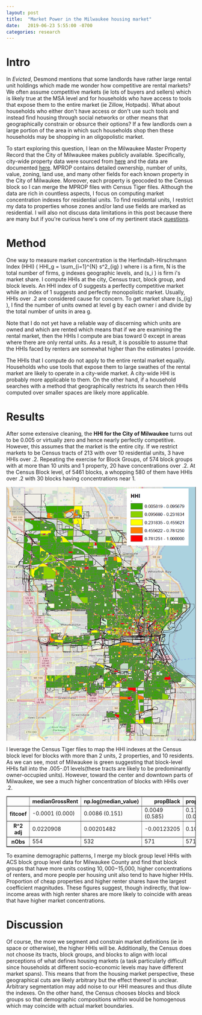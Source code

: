 ```yaml
---
layout: post
title:  "Market Power in the Milwaukee housing market"
date:   2019-06-23 5:55:00 -0700
categories: research
---
```


# Intro

In *Evicted*, Desmond mentions that some landlords have rather large rental unit holdings which made me wonder how competitive are rental markets? We often assume competitive markets (ie lots of buyers and sellers) which is likely true at the MSA level and for households who have access to tools that expose them to the entire market (ie Zillow, Hotpads). What about households who either don't have access or don't use such tools and instead find housing through social networks or other means that geographically constrain or obsurce their options? If a few landlords own a large portion of the area in which such households shop then these households may be shopping in an oligopolistic market. 


To start exploring this question, I lean on the Milwaukee Master Property Record that the City of Milwaukee makes publicly available. Specifically, city-wide property data were sourced from [here](https://city.milwaukee.gov/DownloadTabularData3496.htm)  and the data are documented [here](https://itmdapps.milwaukee.gov/gis/mprop/Documentation/mprop.pdf). MPROP contains detailed ownership, number of units, value, zoning, land use, and many other fields for each known property in the City of Milwaukee. Moreover, each property is geocoded to the Census block so I can merge the MPROP files with Census Tiger files. Although the data are rich in countless aspects, I focus on computing market concentration indexes for residential units. To find residental units, I restrict my data to properties whose zones and/or land use fields are marked as residential. I will also not discuss data limitations in this post because there are many but if you're curious here's one of my pertinent stack [questions](https://stackoverflow.com/questions/52865020/groupby-this-or-that). 

# Method 

One way to measure market concentration is the Herfindalh-Hirschmann Index (HHI) \( HHI_g = \sum_{i=1}^{N} s^2_{ig} \) where i is a firm, N is the total number of firms, g indexes geographic levels, and \(s_i \) is firm i's market share. I compute HHIs at the city, Census tract, block group, and block levels. An HHI index of 0 suggests a perfectly competitive market while an index of 1 suggests and perfectly monopolistic market. Usually, HHIs over .2 are considered cause for concern. To get market share \(s_{ig} \), I find the number of units owned at level g by each owner i and divide by the total number of units in area g. 


Note that I do not yet have a reliable way of discerning which units are owned and which are rented which means that if we are examining the rental market, then the HHIs I compute are bias toward 0 except in areas where there are only rental units. As a result, it is possible to assume that the HHIs faced by renters are somewhat higher than the estimates I provide. 


The HHIs that I compute do not apply to the entire rental market equally. Households who use tools that expose them to large swathes of the rental market are likely to operate in a city-wide market. A city-wide HHI is probably more applicable to them. On the other hand, if a household searches with a method that geographically restricts its search then HHIs computed over smaller spaces are likely more applicable. 

# Results

After some extensive cleaning, the **HHI for the City of Milwaukee** turns out to be   0.005 or virtually zero and hence nearly perfectly competitive. However, this assumes that the market is the entire city. If we restrict markets to be Census tracts of 213 with over 10 residential units, 3 have HHIs over .2. Repeating the exercise for Block Groups, of 574 block groups with at more than 10 units and 1 property, 20 have concentrations over .2. At the Census Block level, of 5461 blocks, a whopping 580 of them have HHIs over .2 with 30 blocks having concentrations near 1. 

<p align="center"><img src="/MilwaukeeHHI.PNG" alt="map" align="center" width="600"/></p>

I leverage the Census Tiger files to map the HHI indexes at the Census block level for blocks with more than 2 units, 2 properties, and 10 residents. As we can see, most of Milwaukee is green suggesting that block-level HHIs fall into the .005-.01 levels(these tracts are likely to be predominantly owner-occupied units). However, toward the center and downtown parts of Milwaukee, we see a much higher concentration of blocks with HHIs over .2. 

<div>
<table border="1" class="dataframe">
  <thead>
    <tr style="text-align: right;">
      <th></th>
      <th>medianGrossRent</th>
      <th>np.log(median_value)</th>
      <th>propBlack</th>
      <th>propCheap</th>
      <th>propOver65</th>
      <th>propRent</th>
      <th>propVacant</th>
      <th>unitsPerPerson</th>
    </tr>
  </thead>
  <tbody>
    <tr>
      <th>fitcoef</th>
      <td>-0.0001 (0.000)</td>
      <td>0.0086 (0.151)</td>
      <td>0.0049 (0.585)</td>
      <td>0.1700 (0.000)</td>
      <td>0.0235 (0.634)</td>
      <td>0.1426 (0.000)</td>
      <td>-0.0150 (0.667)</td>
      <td>0.0089 (0.015)</td>
    </tr>
    <tr>
      <th>R^2 adj</th>
      <td>0.0220908</td>
      <td>0.00201482</td>
      <td>-0.00123205</td>
      <td>0.101308</td>
      <td>-0.00135712</td>
      <td>0.160966</td>
      <td>-0.00143138</td>
      <td>0.00863968</td>
    </tr>
    <tr>
      <th>nObs</th>
      <td>554</td>
      <td>532</td>
      <td>571</td>
      <td>571</td>
      <td>571</td>
      <td>571</td>
      <td>571</td>
      <td>571</td>
    </tr>
  </tbody>
</table>
</div>


To examine demographic patterns, I merge my block group level HHIs with ACS block group level data for Milwaukee County and find that block groups that have more units costing $10,000-$15,000, higher concentrations of renters, and more people per housing unit also tend to have higher HHIs. Proportion of cheap properties and higher renter shares have the largest coefficient magnitudes. These figures suggest, though indirectly, that low-income areas with high renter shares are more likely to coincide with areas that have higher market concentrations. 



# Discussion

Of course, the more we segment and constrain market definitions (ie in space or otherwise), the higher HHIs will be. Additionally, the Census does not choose its tracts, block groups, and blocks to align with local perceptions of what defines housing markets (a task particularly difficult since households at different socio-economic levels may have different market spans). This means that from the housing market perspective, these geographical cuts are likely arbitrary but the effect thereof is unclear. Arbitrary segmentation may add noise to our HHI measures and thus dilute the indexes. On the other hand, the Census chooses blocks and block groups so that demographic compositions within would be homogenous which may coincide with actual market boundaries. 
